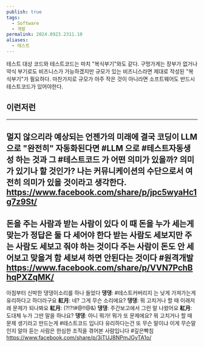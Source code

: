 ```yaml
---
publish: true
tags:
  - Software
  - 개발
permalink: 2024.0923.2311.10
aliases:
  - 테스트
---
```

테스트 대상 코드와 테스트코드는 마치 "복식부기"와도 같다.
구멍가게는 장부가 없거나 약식 부기로도 비즈니스가 가능하겠지만 규모가 있는 비즈니스라면 제대로 작성된 "복식부기"가 필요하다. 마찬가지로 규모가 아주 작은 것이 아니라면 소프트웨어도 반드시 테스트코드가 있어야한다.

## 이런저런
---
멀지 않으리라 예상되는 언젠가의 미래에 결국 코딩이 LLM으로 "완전히" 자동화된다면 #LLM 으로 #테스트자동생성 하는 것과 그 #테스트코드 가 어떤 의미가 있을까? 의미가 있기나 할 것인가?
나는 커뮤니케이션의 수단으로서 여전히 의미가 있을 것이라고 생각한다.
https://www.facebook.com/share/p/jpc5wyaHc1g7z9St/
---
돈을 주는 사람과 받는 사람이 있다 이 때 돈을 누가 세는게 맞는가 정답은 둘 다 세어야 한다 받는 사람도 세보지만 주는 사람도 세보고 줘야 하는 것이다 주는 사람이 돈도 안 세어보고 맞을겨 함 세보셔 하면 안된다는 것이다 #원격개발 
https://www.facebook.com/share/p/VVN7PchBhqPXZqMK/
---
아침부터 신박한 댕댕이소리를 하나 들었다
**댕댕**: #테스트커버리지 는 낮게 가져가는게 유리하다고 하더라구요
**紅月**: 네? 그게 무슨 소리에요?
**댕댕**: 뭐 고치거나 할 때 이래저래 문제가 되나봐요
**紅月**: (?!?!#@!!@&)
**댕댕**: 주간보고에서 그런 말 나왔어요
**紅月**: 도대체 누가 그딴 말을 하나요?
**댕댕**: 아니 뭐가! 뭐가 또 문제에요?
뭐 고치거나 할 때 문제 생기라고 만드는게 #테스트코드 입니다
유리하다는건 또 무슨 말이냐 
이게 무슨말인지 알아 듣는 사람은 한심한 조직을 겪어본 사람입니다 #깊은빡침
https://www.facebook.com/share/p/3iTUJ8NPmJGyTA1o/
